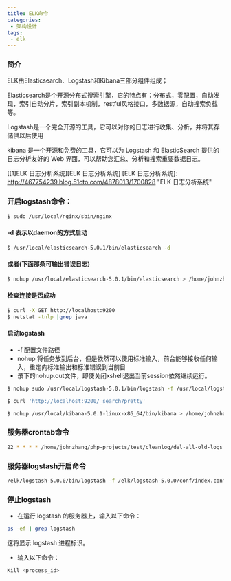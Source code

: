 ```yaml
---
title: ELK命令
categories:
 - 架构设计
tags:
 - elk
---
```


### 简介
ELK由Elasticsearch、Logstash和Kibana三部分组件组成；

Elasticsearch是个开源分布式搜索引擎，它的特点有：分布式，零配置，自动发现，索引自动分片，索引副本机制，restful风格接口，多数据源，自动搜索负载等。

Logstash是一个完全开源的工具，它可以对你的日志进行收集、分析，并将其存储供以后使用

kibana 是一个开源和免费的工具，它可以为 Logstash 和 ElasticSearch 提供的日志分析友好的 Web 界面，可以帮助您汇总、分析和搜索重要数据日志。

[[1]ELK 日志分析系统][ELK 日志分析系统]
[ELK 日志分析系统]: http://467754239.blog.51cto.com/4878013/1700828 "ELK 日志分析系统"



### 开启logstash命令：
```bash
$ sudo /usr/local/nginx/sbin/nginx
```

#### -d 表示以daemon的方式启动
```bash
$ /usr/local/elasticsearch-5.0.1/bin/elasticsearch -d
```

#### 或者(下面那条可输出错误日志)
```bash
$ nohup /usr/local/elasticsearch-5.0.1/bin/elasticsearch > /home/johnzhang/logs/elasticsearch.log 2>&1 &
```

#### 检查连接是否成功
```bash
$ curl -X GET http://localhost:9200
$ netstat -tnlp |grep java
```

#### 启动logstash
- -f 配置文件路径
- nohup 将任务放到后台，但是依然可以使用标准输入，前台能够接收任何输入，重定向标准输出和标准错误到当前目
- 录下的nohup.out文件，即使关闭xshell退出当前session依然继续运行。
```bash
$ nohup sudo /usr/local/logstash-5.0.1/bin/logstash -f /usr/local/logstash-5.0.1/etc/logstash_agent.conf > /home/johnzhang/logs/logstash.log 2>&1 &

$ curl 'http://localhost:9200/_search?pretty'

$ nohup /usr/local/kibana-5.0.1-linux-x86_64/bin/kibana > /home/johnzhang/logs/kibana.log 2>&1 &
```

### 服务器crontab命令
```bash
22 * * * * /home/johnzhang/php-projects/test/cleanlog/del-all-old-logs.sh >> /home/johnzhang/logs/root-del-old-logs-cron.log 2>&1
```

### 服务器logstash开启命令
```bash
/elk/logstash-5.0.0/bin/logstash -f /elk/logstash-5.0.0/conf/index.conf -l /elk/logstash-5.0.0/logs/stdout.log --verbose &
```

### 停止logstash
- 在运行 logstash 的服务器上，输入以下命令：
```bash
ps -ef | grep logstash
```
这将显示 logstash 进程标识。

- 输入以下命令：
```bash
Kill <process_id>
```

